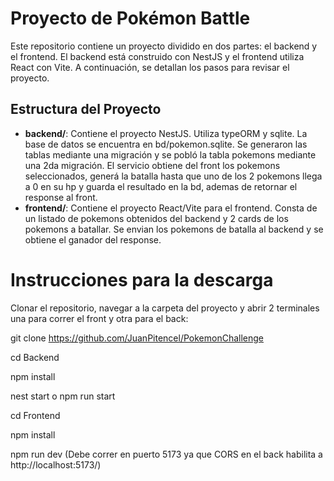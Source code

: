 # Proyecto de Pokémon Battle

Este repositorio contiene un proyecto dividido en dos partes: el backend y el frontend. El backend está construido con NestJS y el frontend utiliza React con Vite. A continuación, se detallan los pasos para revisar el proyecto.

## Estructura del Proyecto

- **backend/**: Contiene el proyecto NestJS. Utiliza typeORM y sqlite. La base de datos se encuentra en bd/pokemon.sqlite. Se generaron las tablas mediante una migración y se pobló la tabla pokemons mediante una 2da migración. El servicio obtiene del front los pokemons seleccionados, generá la batalla hasta que uno de los 2 pokemons llega a 0 en su hp y guarda el resultado en la bd, ademas de retornar el response al front.
- **frontend/**: Contiene el proyecto React/Vite para el frontend.
Consta de un listado de pokemons obtenidos del backend y 2 cards de los pokemons a batallar. Se envian los pokemons de batalla al backend y se obtiene el ganador del response.

# Instrucciones para la descarga

Clonar el repositorio, navegar a la carpeta del proyecto y abrir 2 terminales una para correr el front y otra para el back:

git clone <https://github.com/JuanPitencel/PokemonChallenge>

cd Backend

npm install

nest start o npm run start

cd Frontend

npm install

npm run dev (Debe correr en puerto 5173 ya que CORS en el back habilita a  http://localhost:5173/)